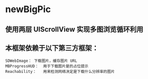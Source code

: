 # newBigPic
## 使用两层 UIScrollView 实现多图浏览循环利用

## 本框架依赖于以下第三方框架：

    SDWebImage：	下载图片，缓存图片 URL
	MBProgressHUD：	用于下载图片是的占位提示
	Reachability：	用来检测网络决定是下载什么分辨率的图片

